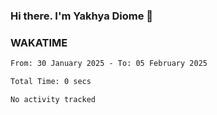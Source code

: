 ### Hi there. I'm Yakhya Diome 👋

### WAKATIME
<!--START_SECTION:waka-->

```txt
From: 30 January 2025 - To: 05 February 2025

Total Time: 0 secs

No activity tracked
```

<!--END_SECTION:waka-->

